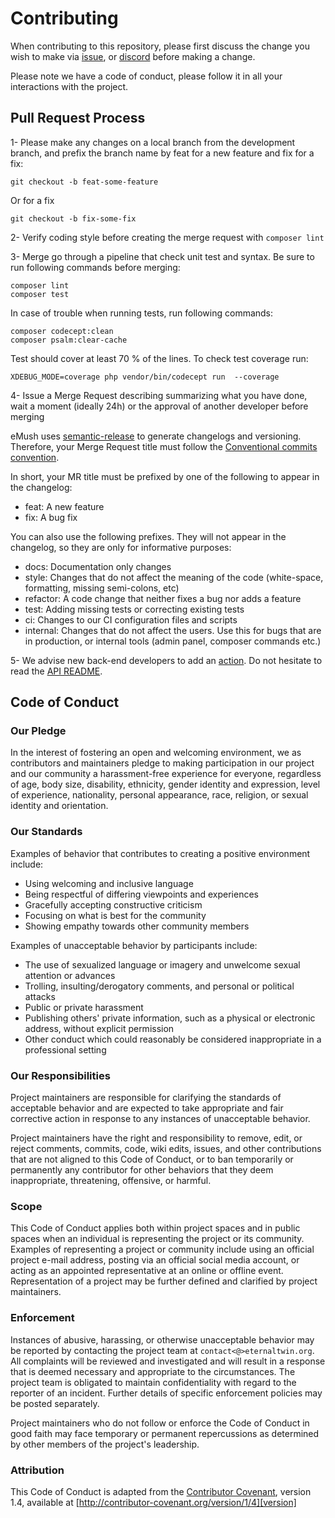 # Contributing

When contributing to this repository, please first discuss the change you wish to make via [issue](https://gitlab.com/eternaltwin/mush/mush/-/issues/?sort=updated_desc&state=opened&first_page_size=100),
or [discord](https://discord.com/channels/693082011484684348) before making a change. 

Please note we have a code of conduct, please follow it in all your interactions with the project.

## Pull Request Process

1- Please make any changes on a local branch from the development branch, and prefix the branch name by feat for a new feature and fix for a fix:
```
git checkout -b feat-some-feature
```
Or for a fix
```
git checkout -b fix-some-fix
```
2- Verify coding style before creating the merge request with `composer lint`

3- Merge go through a pipeline that check unit test and syntax. Be sure to run following commands before merging:
```
composer lint
composer test
```
In case of trouble when running tests, run following commands:
```
composer codecept:clean
composer psalm:clear-cache
```
Test should cover at least 70 % of the lines. To check test coverage run:
```
XDEBUG_MODE=coverage php vendor/bin/codecept run  --coverage
```

4- Issue a Merge Request describing summarizing what you have done, wait a moment (ideally 24h) or the approval of another developer before merging

eMush uses [semantic-release](https://semantic-release.gitbook.io/semantic-release/) to generate changelogs and versioning.
Therefore, your Merge Request title must follow the [Conventional commits convention](https://www.conventionalcommits.org/en/v1.0.0/#summary).

In short, your MR title must be prefixed by one of the following to appear in the changelog:
- feat: A new feature
- fix: A bug fix

You can also use the following prefixes. They will not appear in the changelog, so they are only for informative purposes:
- docs: Documentation only changes
- style: Changes that do not affect the meaning of the code (white-space, formatting, missing semi-colons, etc)
- refactor: A code change that neither fixes a bug nor adds a feature
- test: Adding missing tests or correcting existing tests
- ci: Changes to our CI configuration files and scripts
- internal: Changes that do not affect the users. Use this for bugs that are in production, or internal tools (admin panel, composer commands etc.)

5- We advise new back-end developers to add an [action](./Api/src/Action/README.md). Do not hesitate to read the [API README](./src/Api/README.md).

## Code of Conduct

### Our Pledge

In the interest of fostering an open and welcoming environment, we as
contributors and maintainers pledge to making participation in our project and
our community a harassment-free experience for everyone, regardless of age, body
size, disability, ethnicity, gender identity and expression, level of experience,
nationality, personal appearance, race, religion, or sexual identity and
orientation.

### Our Standards

Examples of behavior that contributes to creating a positive environment
include:

* Using welcoming and inclusive language
* Being respectful of differing viewpoints and experiences
* Gracefully accepting constructive criticism
* Focusing on what is best for the community
* Showing empathy towards other community members

Examples of unacceptable behavior by participants include:

* The use of sexualized language or imagery and unwelcome sexual attention or
advances
* Trolling, insulting/derogatory comments, and personal or political attacks
* Public or private harassment
* Publishing others' private information, such as a physical or electronic
  address, without explicit permission
* Other conduct which could reasonably be considered inappropriate in a
  professional setting

### Our Responsibilities

Project maintainers are responsible for clarifying the standards of acceptable
behavior and are expected to take appropriate and fair corrective action in
response to any instances of unacceptable behavior.

Project maintainers have the right and responsibility to remove, edit, or
reject comments, commits, code, wiki edits, issues, and other contributions
that are not aligned to this Code of Conduct, or to ban temporarily or
permanently any contributor for other behaviors that they deem inappropriate,
threatening, offensive, or harmful.

### Scope

This Code of Conduct applies both within project spaces and in public spaces
when an individual is representing the project or its community. Examples of
representing a project or community include using an official project e-mail
address, posting via an official social media account, or acting as an appointed
representative at an online or offline event. Representation of a project may be
further defined and clarified by project maintainers.

### Enforcement

Instances of abusive, harassing, or otherwise unacceptable behavior may be
reported by contacting the project team at `contact<@>eternaltwin.org`. All
complaints will be reviewed and investigated and will result in a response that
is deemed necessary and appropriate to the circumstances. The project team is
obligated to maintain confidentiality with regard to the reporter of an incident.
Further details of specific enforcement policies may be posted separately.

Project maintainers who do not follow or enforce the Code of Conduct in good
faith may face temporary or permanent repercussions as determined by other
members of the project's leadership.

### Attribution

This Code of Conduct is adapted from the [Contributor Covenant][homepage], version 1.4,
available at [http://contributor-covenant.org/version/1/4][version]

[homepage]: http://contributor-covenant.org
[version]: http://contributor-covenant.org/version/1/4/
